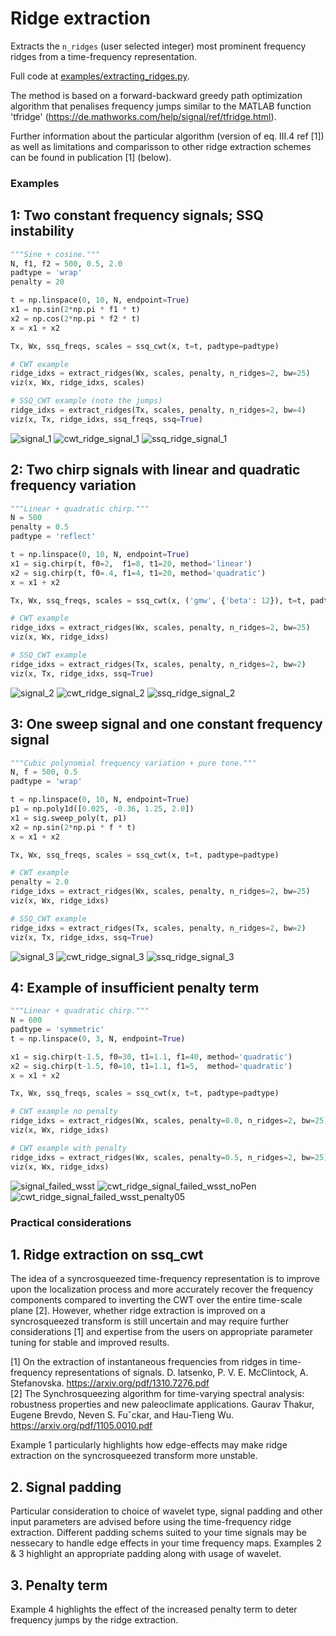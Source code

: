 # Ridge extraction

Extracts the `n_ridges` (user selected integer) most prominent frequency ridges from a time-frequency representation.

Full code at [examples/extracting_ridges.py](https://github.com/OverLordGoldDragon/ssqueezepy/blob/master/examples/extracting_ridges.py).

The method is based on a forward-backward greedy path optimization algorithm that penalises frequency jumps similar to the MATLAB function 'tfridge' (https://de.mathworks.com/help/signal/ref/tfridge.html). 

Further information about the particular algorithm (version of eq. III.4 ref [1]) as well as limitations and comparisson to other ridge extraction schemes can be found in publication [1] (below).



### Examples 

## 1: Two constant frequency signals; SSQ instability

```python   
"""Sine + cosine."""
N, f1, f2 = 500, 0.5, 2.0
padtype = 'wrap'
penalty = 20

t = np.linspace(0, 10, N, endpoint=True)
x1 = np.sin(2*np.pi * f1 * t)
x2 = np.cos(2*np.pi * f2 * t)
x = x1 + x2

Tx, Wx, ssq_freqs, scales = ssq_cwt(x, t=t, padtype=padtype)

# CWT example
ridge_idxs = extract_ridges(Wx, scales, penalty, n_ridges=2, bw=25)
viz(x, Wx, ridge_idxs, scales)

# SSQ_CWT example (note the jumps)
ridge_idxs = extract_ridges(Tx, scales, penalty, n_ridges=2, bw=4)
viz(x, Tx, ridge_idxs, ssq_freqs, ssq=True)
```

![signal_1](/examples/ridge_extraction/imgs/signal_1.png)
![cwt_ridge_signal_1](/examples/ridge_extraction/imgs/cwt_signal_1_ridge.png)
![ssq_ridge_signal_1](/examples/ridge_extraction/imgs/ssq_signal_1_ridge.png)

## 2: Two chirp signals with linear and quadratic frequency variation
```python
"""Linear + quadratic chirp."""
N = 500
penalty = 0.5
padtype = 'reflect'

t = np.linspace(0, 10, N, endpoint=True)
x1 = sig.chirp(t, f0=2,  f1=8, t1=20, method='linear')
x2 = sig.chirp(t, f0=.4, f1=4, t1=20, method='quadratic')
x = x1 + x2

Tx, Wx, ssq_freqs, scales = ssq_cwt(x, ('gmw', {'beta': 12}), t=t, padtype=padtype)

# CWT example
ridge_idxs = extract_ridges(Wx, scales, penalty, n_ridges=2, bw=25)
viz(x, Wx, ridge_idxs)

# SSQ_CWT example
ridge_idxs = extract_ridges(Tx, scales, penalty, n_ridges=2, bw=2)
viz(x, Tx, ridge_idxs, ssq=True)
```

![signal_2](/examples/ridge_extraction/imgs/signal_2.png)
![cwt_ridge_signal_2](/examples/ridge_extraction/imgs/cwt_signal_2_ridge.png)
![ssq_ridge_signal_2](/examples/ridge_extraction/imgs/ssq_signal_2_ridge.png)

## 3: One sweep signal and one constant frequency signal

```python    
"""Cubic polynomial frequency variation + pure tone."""
N, f = 500, 0.5
padtype = 'wrap'

t = np.linspace(0, 10, N, endpoint=True)
p1 = np.poly1d([0.025, -0.36, 1.25, 2.0])
x1 = sig.sweep_poly(t, p1)
x2 = np.sin(2*np.pi * f * t)
x = x1 + x2

Tx, Wx, ssq_freqs, scales = ssq_cwt(x, t=t, padtype=padtype)

# CWT example
penalty = 2.0
ridge_idxs = extract_ridges(Wx, scales, penalty, n_ridges=2, bw=25)
viz(x, Wx, ridge_idxs)

# SSQ_CWT example
ridge_idxs = extract_ridges(Tx, scales, penalty, n_ridges=2, bw=2)
viz(x, Tx, ridge_idxs, ssq=True)
```

![signal_3](/examples/ridge_extraction/imgs/signal_3.png)
![cwt_ridge_signal_3](/examples/ridge_extraction/imgs/cwt_signal_3_ridge.png)
![ssq_ridge_signal_3](/examples/ridge_extraction/imgs/ssq_signal_3_ridge.png)

## 4: Example of insufficient penalty term 


```python
"""Linear + quadratic chirp."""
N = 600
padtype = 'symmetric'
t = np.linspace(0, 3, N, endpoint=True)

x1 = sig.chirp(t-1.5, f0=30, t1=1.1, f1=40, method='quadratic')
x2 = sig.chirp(t-1.5, f0=10, t1=1.1, f1=5,  method='quadratic')
x = x1 + x2

Tx, Wx, ssq_freqs, scales = ssq_cwt(x, t=t, padtype=padtype)

# CWT example no penalty
ridge_idxs = extract_ridges(Wx, scales, penalty=0.0, n_ridges=2, bw=25)
viz(x, Wx, ridge_idxs)

# CWT example with penalty
ridge_idxs = extract_ridges(Wx, scales, penalty=0.5, n_ridges=2, bw=25)
viz(x, Wx, ridge_idxs)
```

![signal_failed_wsst](/examples/ridge_extraction/imgs/signal_failed_wsst.png)
![cwt_ridge_signal_failed_wsst_noPen](/examples/ridge_extraction/imgs/cwt_signal_failed_wsst_ridge_pen00.png)
![cwt_ridge_signal_failed_wsst_penalty05](/examples/ridge_extraction/imgs/cwt_signal_failed_wsst_ridge_pen05.png)


### Practical considerations

## 1. Ridge extraction on ssq_cwt

The idea of a syncrosqueezed time-frequency representation is to improve upon the localization process and more accurately recover the frequency components compared to inverting the CWT over the entire time-scale plane [2]. However, whether ridge extraction is improved on a syncrosqueezed transform is still uncertain and may require further considerations [1] and expertise from the users on appropriate parameter tuning for stable and improved results.  

[1] On the extraction of instantaneous frequencies from ridges in time-frequency representations of signals. D. Iatsenko, P. V. E. McClintock, A. Stefanovska. https://arxiv.org/pdf/1310.7276.pdf <br>
[2] The Synchrosqueezing algorithm for time-varying spectral analysis: robustness properties and new paleoclimate applications. Gaurav Thakur, Eugene Brevdo, Neven S. Fuˇckar, and Hau-Tieng Wu. https://arxiv.org/pdf/1105.0010.pdf


Example 1 particularly highlights how edge-effects may make ridge extraction on the syncrosqueezed transform more unstable. 

## 2. Signal padding

Particular consideration to choice of wavelet type, signal padding and other input parameters are advised before using the time-frequency ridge extraction. 
Different padding schems suited to your time signals may be nessecary to handle edge effects in your time frequency maps. Examples 2 & 3 highlight an appropriate padding along with usage of wavelet.


## 3. Penalty term

Example 4 highlights the effect of the increased penalty term to deter frequency jumps by the ridge extraction.

